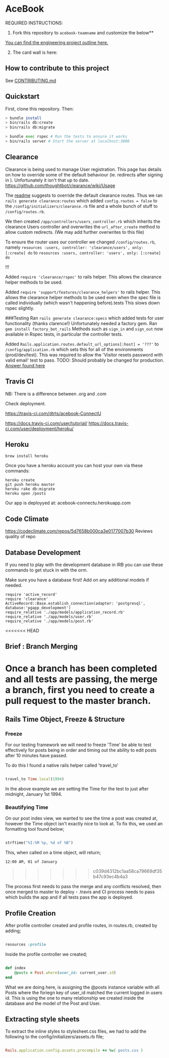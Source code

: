 # AceBook

REQUIRED INSTRUCTIONS:

1. Fork this repository to `acebook-teamname` and customize
the below**

[You can find the engineering project outline here.](https://github.com/makersacademy/course/tree/master/engineering_projects/rails)

2. The card wall is here: <please update>

## How to contribute to this project
See [CONTRIBUTING.md](CONTRIBUTING.md)

## Quickstart

First, clone this repository. Then:

```bash
> bundle install
> bin/rails db:create
> bin/rails db:migrate

> bundle exec rspec # Run the tests to ensure it works
> bin/rails server # Start the server at localhost:3000
```

## Clearance
Clearance is being used to manage User registration.
This page has details on how to override some of the default behaviour (ie. redirects after signing in ).
Unfortunately it isn't that up to date.
https://github.com/thoughtbot/clearance/wiki/Usage


The [readme](https://github.com/thoughtbot/clearance) suggests to override the default clearance routes.
Thus we ran `rails generate clearance:routes` which added `config.routes = false` to the `/config/initializers/clearance.rb` file and a whole bunch of stuff to `/config/routes.rb`.

We then created `/app/controllers/users_controller.rb` which inherits the clearance Users controller and overwrites the `url_after_create` method to allow custom redirects. (We may add further overwrites to this file)

To ensure the router uses our controller we changed `/config/routes.rb`, namely
`resources :users, controller: 'clearance/users', only: [:create] do`
to
`resources :users, controller: 'users', only: [:create] do`


!!!

Added `require 'clearance/rspec'` to rails helper.
This allows the clearance helper methods to be used.

Added `require 'support/features/clearance_helpers'` to rails helper.
This allows the clearance helper methods to be used even when the spec file is called individually (which wasn't happening before).tests
This slows down rspec slightly.



###Testing
Ran `rails generate clearance:specs` which added tests for user functionality (thanks clarence!)
Unfortunately needed a factory gem.
Ran `gem install factory_bot_rails`
Methods such as `sign_in` and `sign_out` now available in Rspec tests, in particular the controller tests.

Added `Rails.application.routes.default_url_options[:host] = '???'` to `/config/application.rb` which sets this for all of the environments (prod/dev/test). This was required to allow the 'Visitor resets password with valid email' test to pass.
TODO: Should probably be changed for production.
[Answer found here](https://stackoverflow.com/questions/18742779/actionviewtemplateerror-missing-host-to-link-to#18742821)



## Travis CI
NB: There is a difference between .org and .com

Check deployment.

https://travis-ci.com/dtrts/acebook-ConnectU


https://docs.travis-ci.com/user/tutorial/
https://docs.travis-ci.com/user/deployment/heroku/



## Heroku
```
brew install heroku
```
Once you have a heroku account you can host your own via these commands:
```
heroku create
git push heroku master
heroku rake db:migrate
heroku open /posts
```

Our app is deployyed at: acebook-connectu.herokuapp.com




## Code Climate
https://codeclimate.com/repos/5d7658b000ca3e0177007b30
Reviews quality of repo


## Database Development
If you need to play with the development database in IRB you can use these commands to get stuck in with the orm.

Make sure you have a database first!
Add on any additional models if needed.

```
require 'active_record'
require 'clearance'
ActiveRecord::Base.establish_connection(adapter: 'postgresql', database:'pgapp_development')
require_relative './app/models/application_record.rb'
require_relative './app/models/user.rb'
require_relative './app/models/post.rb'
```

<<<<<<< HEAD
## Brief : Branch Merging
Once a branch has been completed and all tests are passing, the merge a branch, first you need to create a pull request to the master branch. 
=======
## Rails Time Object, Freeze & Structure

### Freeze

For our testing framework we will need to freeze 'Time' be able to test effectively for posts being in order and timing out the ability to edit posts after 10 minutes have passed.

To do this I found a native rails helper called 'travel_to'

```ruby

travel_to Time.local(1994)

```

In the above example we are setting the Time for the test to just after midnight, January 1st 1994.

### Beautifying Time

On our post index view, we wanted to see the time a post was created at, however the Time object isn't exactly nice to look at. To fix this, we used an formatting tool found below;

```ruby

strftime("%I:%M %p, %d of %B")

```

This, when called on a time object, will return;

`12:00 AM, 01 of January`
>>>>>>> c039d4312bc1aa58ca79669df35b47c93ec4b4a3

The process first needs to pass the merge and any conflicts resolved, then once merged to master to deploy - .travis and CI process needs to pass which builds the app and if all tests pass the app is deployed. 


## Profile Creation

After profile controller created and profile routes, in routes.rb, created by adding;

```ruby

resources :profile

```

Inside the profile controller we created;

```ruby

def index
    @posts = Post.where(user_id: current_user.id)
end

```

What we are doing here, is assigning the @posts instance variable with all Posts where the foriegn key of user_id matched the current logged in users id.
This is using the one to many relationship we created inside the database and the model of the Post and User.


## Extracting style sheets

To extract the inline styles to stylesheet.css files, we had to add the following to the config/initializers/assets.rb file;

```ruby

Rails.application.config.assets.precompile += %w( posts.css )

```

